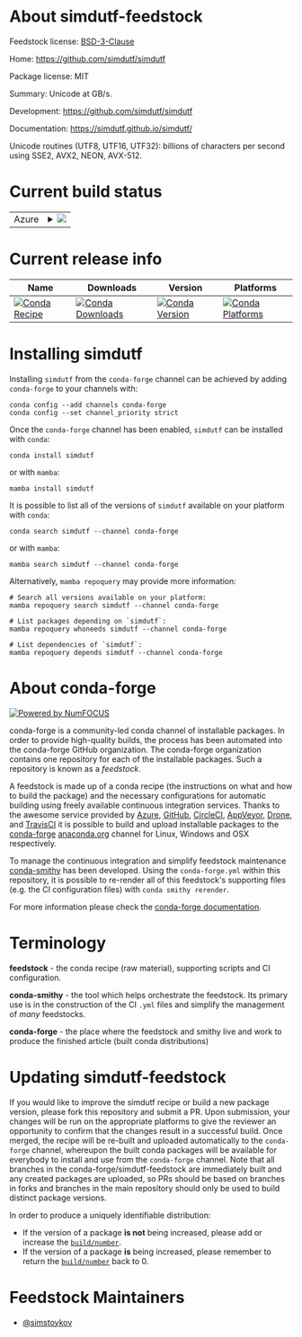About simdutf-feedstock
=======================

Feedstock license: [BSD-3-Clause](https://github.com/conda-forge/simdutf-feedstock/blob/main/LICENSE.txt)

Home: https://github.com/simdutf/simdutf

Package license: MIT

Summary: Unicode at GB/s.

Development: https://github.com/simdutf/simdutf

Documentation: https://simdutf.github.io/simdutf/

Unicode routines (UTF8, UTF16, UTF32): billions of characters per second using SSE2, AVX2, NEON, AVX-512.

Current build status
====================


<table>
    
  <tr>
    <td>Azure</td>
    <td>
      <details>
        <summary>
          <a href="https://dev.azure.com/conda-forge/feedstock-builds/_build/latest?definitionId=20750&branchName=main">
            <img src="https://dev.azure.com/conda-forge/feedstock-builds/_apis/build/status/simdutf-feedstock?branchName=main">
          </a>
        </summary>
        <table>
          <thead><tr><th>Variant</th><th>Status</th></tr></thead>
          <tbody><tr>
              <td>linux_64</td>
              <td>
                <a href="https://dev.azure.com/conda-forge/feedstock-builds/_build/latest?definitionId=20750&branchName=main">
                  <img src="https://dev.azure.com/conda-forge/feedstock-builds/_apis/build/status/simdutf-feedstock?branchName=main&jobName=linux&configuration=linux%20linux_64_" alt="variant">
                </a>
              </td>
            </tr><tr>
              <td>osx_64</td>
              <td>
                <a href="https://dev.azure.com/conda-forge/feedstock-builds/_build/latest?definitionId=20750&branchName=main">
                  <img src="https://dev.azure.com/conda-forge/feedstock-builds/_apis/build/status/simdutf-feedstock?branchName=main&jobName=osx&configuration=osx%20osx_64_" alt="variant">
                </a>
              </td>
            </tr><tr>
              <td>win_64</td>
              <td>
                <a href="https://dev.azure.com/conda-forge/feedstock-builds/_build/latest?definitionId=20750&branchName=main">
                  <img src="https://dev.azure.com/conda-forge/feedstock-builds/_apis/build/status/simdutf-feedstock?branchName=main&jobName=win&configuration=win%20win_64_" alt="variant">
                </a>
              </td>
            </tr>
          </tbody>
        </table>
      </details>
    </td>
  </tr>
</table>

Current release info
====================

| Name | Downloads | Version | Platforms |
| --- | --- | --- | --- |
| [![Conda Recipe](https://img.shields.io/badge/recipe-simdutf-green.svg)](https://anaconda.org/conda-forge/simdutf) | [![Conda Downloads](https://img.shields.io/conda/dn/conda-forge/simdutf.svg)](https://anaconda.org/conda-forge/simdutf) | [![Conda Version](https://img.shields.io/conda/vn/conda-forge/simdutf.svg)](https://anaconda.org/conda-forge/simdutf) | [![Conda Platforms](https://img.shields.io/conda/pn/conda-forge/simdutf.svg)](https://anaconda.org/conda-forge/simdutf) |

Installing simdutf
==================

Installing `simdutf` from the `conda-forge` channel can be achieved by adding `conda-forge` to your channels with:

```
conda config --add channels conda-forge
conda config --set channel_priority strict
```

Once the `conda-forge` channel has been enabled, `simdutf` can be installed with `conda`:

```
conda install simdutf
```

or with `mamba`:

```
mamba install simdutf
```

It is possible to list all of the versions of `simdutf` available on your platform with `conda`:

```
conda search simdutf --channel conda-forge
```

or with `mamba`:

```
mamba search simdutf --channel conda-forge
```

Alternatively, `mamba repoquery` may provide more information:

```
# Search all versions available on your platform:
mamba repoquery search simdutf --channel conda-forge

# List packages depending on `simdutf`:
mamba repoquery whoneeds simdutf --channel conda-forge

# List dependencies of `simdutf`:
mamba repoquery depends simdutf --channel conda-forge
```


About conda-forge
=================

[![Powered by
NumFOCUS](https://img.shields.io/badge/powered%20by-NumFOCUS-orange.svg?style=flat&colorA=E1523D&colorB=007D8A)](https://numfocus.org)

conda-forge is a community-led conda channel of installable packages.
In order to provide high-quality builds, the process has been automated into the
conda-forge GitHub organization. The conda-forge organization contains one repository
for each of the installable packages. Such a repository is known as a *feedstock*.

A feedstock is made up of a conda recipe (the instructions on what and how to build
the package) and the necessary configurations for automatic building using freely
available continuous integration services. Thanks to the awesome service provided by
[Azure](https://azure.microsoft.com/en-us/services/devops/), [GitHub](https://github.com/),
[CircleCI](https://circleci.com/), [AppVeyor](https://www.appveyor.com/),
[Drone](https://cloud.drone.io/welcome), and [TravisCI](https://travis-ci.com/)
it is possible to build and upload installable packages to the
[conda-forge](https://anaconda.org/conda-forge) [anaconda.org](https://anaconda.org/)
channel for Linux, Windows and OSX respectively.

To manage the continuous integration and simplify feedstock maintenance
[conda-smithy](https://github.com/conda-forge/conda-smithy) has been developed.
Using the ``conda-forge.yml`` within this repository, it is possible to re-render all of
this feedstock's supporting files (e.g. the CI configuration files) with ``conda smithy rerender``.

For more information please check the [conda-forge documentation](https://conda-forge.org/docs/).

Terminology
===========

**feedstock** - the conda recipe (raw material), supporting scripts and CI configuration.

**conda-smithy** - the tool which helps orchestrate the feedstock.
                   Its primary use is in the construction of the CI ``.yml`` files
                   and simplify the management of *many* feedstocks.

**conda-forge** - the place where the feedstock and smithy live and work to
                  produce the finished article (built conda distributions)


Updating simdutf-feedstock
==========================

If you would like to improve the simdutf recipe or build a new
package version, please fork this repository and submit a PR. Upon submission,
your changes will be run on the appropriate platforms to give the reviewer an
opportunity to confirm that the changes result in a successful build. Once
merged, the recipe will be re-built and uploaded automatically to the
`conda-forge` channel, whereupon the built conda packages will be available for
everybody to install and use from the `conda-forge` channel.
Note that all branches in the conda-forge/simdutf-feedstock are
immediately built and any created packages are uploaded, so PRs should be based
on branches in forks and branches in the main repository should only be used to
build distinct package versions.

In order to produce a uniquely identifiable distribution:
 * If the version of a package **is not** being increased, please add or increase
   the [``build/number``](https://docs.conda.io/projects/conda-build/en/latest/resources/define-metadata.html#build-number-and-string).
 * If the version of a package **is** being increased, please remember to return
   the [``build/number``](https://docs.conda.io/projects/conda-build/en/latest/resources/define-metadata.html#build-number-and-string)
   back to 0.

Feedstock Maintainers
=====================

* [@simstoykov](https://github.com/simstoykov/)

